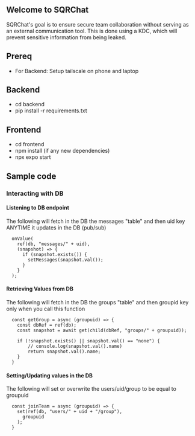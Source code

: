 ## Welcome to SQRChat

SQRChat's goal is to ensure secure team collaboration without serving as an external communication tool. This is done using a KDC, which will prevent sensitive information from being leaked.

## Prereq

- For Backend: Setup tailscale on phone and laptop

## Backend

- cd backend
- pip install -r requirements.txt

## Frontend

- cd frontend
- npm install (if any new dependencies)
- npx expo start

## Sample code

### Interacting with DB

#### Listening to DB endpoint

The following will fetch in the DB the messages "table" and then uid key ANYTIME it updates in the DB (pub/sub)
```
  onValue(
    ref(db, "messages/" + uid),
    (snapshot) => {
      if (snapshot.exists()) {
        setMessages(snapshot.val());
      }
    }
  );
```

#### Retrieving Values from DB

The following will fetch in the DB the groups "table" and then groupid key only when you call this function 
```
  const getGroup = async (groupuid) => {
    const dbRef = ref(db);
    const snapshot = await get(child(dbRef, "groups/" + groupuid));

    if (!snapshot.exists() || snapshot.val() == "none") {
        // console.log(snapshot.val().name)
        return snapshot.val().name;
    }
  }
```

#### Setting/Updating values in the DB

The following will set or overwrite the users/uid/group to be equal to groupuid
```
  const joinTeam = async (groupuid) => {
    set(ref(db, "users/" + uid + "/group"), 
      groupuid
    );
  }
```